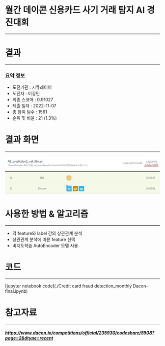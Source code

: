 # 월간 데이콘 신용카드 사기 거래 탐지 AI 경진대회
---
# 결과
---
### 요약 정보
* 도전기관 : 시큐레이어
* 도전자 : 이강민
* 최종 스코어 : 0.91027
* 제출 일자 : 2022-11-07
* 총 참여 팀수 : 1561
* 순위 및 비율 : 21 (1.3%)

# 결과 화면
---
![final_rank_and_score](./img/rank_score.JPG)

# 사용한 방법 & 알고리즘
---
* 각 feature와 label 간의 상관관계 분석
* 상관관계 분석에 따른 feature 선택
* 비지도학습 AutoEncoder 모델 사용

# 코드
---
[jupyter notebook code](./Credit card fraud detection_monthly Dacon-final.ipynb)

# 참고자료
---
##### https://www.dacon.io/competitions/official/235930/codeshare/5508?page=2&dtype=recent



```python

```
